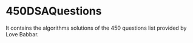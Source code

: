 # 450DSAQuestions
It contains the algorithms solutions of the 450 questions list provided by Love Babbar.
